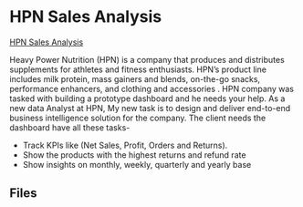 # HPN Sales Analysis

[HPN Sales Analysis ](https://app.powerbi.com/groups/me/reports/5008b81e-993e-4a30-8aba-a6d7a2872317/ReportSection5c5cfc46dacb3ee7dd51?experience=power-bi) 

Heavy Power Nutrition (HPN) is a company that produces and distributes supplements for athletes and fitness enthusiasts. HPN’s product line includes milk protein, mass gainers and blends, on-the-go snacks, performance enhancers, and clothing and accessories .
HPN company was tasked with building a prototype dashboard and he needs your help. As a new data Analyst at HPN, My new task is to design and deliver end-to-end business intelligence solution for the company.
The client needs the dashboard have all these tasks- 
* Track KPIs like (Net Sales, Profit, Orders and Returns).
* Show the products with the highest returns and refund rate
* Show insights on monthly, weekly, quarterly and yearly base

## Files



